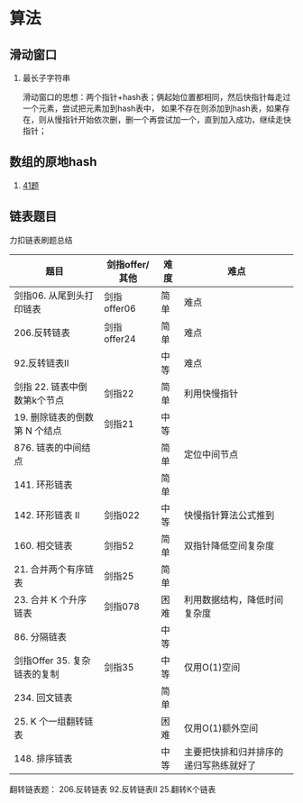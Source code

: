 # 算法

## 滑动窗口
1. 最长子字符串

   滑动窗口的思想：两个指针+hash表；俩起始位置都相同，然后快指针每走过一个元素，尝试把元素加到hash表中，
   如果不存在则添加到hash表，如果存在，则从慢指针开始依次删，删一个再尝试加一个，直到加入成功，继续走快指针；


## 数组的原地hash
1. [41题](./hard/firstMissingPositive.go)


## 链表题目
力扣链表刷题总结

| 题目                  | 剑指offer/其他 | 难度 | 难点                  |
|---------------------|------------|----|---------------------|
| 剑指06. 从尾到头打印链表      | 剑指offer06  | 简单 | 难点                  |
| 206.反转链表            | 剑指offer24  | 简单 | 难点                  |
| 92.反转链表II           |            | 中等 | 难点                  |
| 剑指 22. 链表中倒数第k个节点   | 剑指22       | 简单 | 利用快慢指针              |
| 19. 删除链表的倒数第 N 个结点  | 剑指21       | 中等 |                     |
| 876. 链表的中间结点        |            | 简单 | 定位中间节点              |
| 141. 环形链表           |            | 简单 |                     |
| 142. 环形链表 II        | 剑指022      | 中等 | 快慢指针算法公式推到          |
| 160. 相交链表           | 剑指52       | 简单 | 双指针降低空间复杂度          |
| 21. 合并两个有序链表        | 剑指25       | 简单 |                     |
| 23. 合并 K 个升序链表      | 剑指078      | 困难 | 利用数据结构，降低时间复杂度      |
| 86. 分隔链表            |            | 中等 |                     |
| 剑指Offer 35. 复杂链表的复制 | 剑指35       | 中等 | 仅用O(1)空间            |
| 234. 回文链表           |            | 简单 |                     |
| 25. K 个一组翻转链表       |            | 困难 | 仅用O(1)额外空间          |
| 148. 排序链表           |            | 中等 | 主要把快排和归并排序的递归写熟练就好了 |

翻转链表题：
206.反转链表
92.反转链表II
25.翻转K个链表
